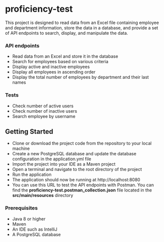 # proficiency-test

This project is designed to read data from an Excel file containing employee and department information, store the data in a database, and provide a set of API endpoints to search, display, and manipulate the data.

### API endpoints

* Read data from an Excel and store it in the database
* Search for employees based on various criteria
* Display active and inactive employees
* Display all employees in ascending order
* Display the total number of employees by department and their last names

### Tests

* Check number of active users
* Check number of inactive users
* Search employee by username

## Getting Started

* Clone or download the project code from the repository to your local machine
* Create a new PostgreSQL database and update the database configuration in the application.yml file
* Import the project into your IDE as a Maven project
* Open a terminal and navigate to the root directory of the project
* Run the application
* The application should now be running at http://localhost:8080
* You can use this URL to test the API endpoints with Postman. You can find the **proficiency-test.postman_collection.json** file located in the **src/main/resources** directory

### Prerequisites

* Java 8 or higher
* Maven
* An IDE such as IntelliJ
* A PostgreSQL database
